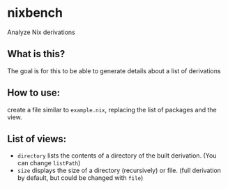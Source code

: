 # nixbench
Analyze Nix derivations

## What is this?

The goal is for this to be able to generate details about a list of derivations

## How to use:

create a file similar to `example.nix`, replacing the list of packages and the view.

## List of views:

- `directory` lists the contents of a directory of the built derivation. (You can change `listPath`)
- `size` displays the size of a directory (recursively) or file. (full derivation by default, but could be changed with `file`)
